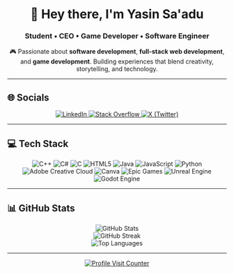 <!-- Header / Banner -->
<h1 align="center">👋 Hey there, I'm Yasin Sa'adu</h1>
<h3 align="center">Student • CEO • Game Developer • Software Engineer</h3>

<p align="center">
🎮 Passionate about <b>software development</b>, <b>full-stack web development</b>, and <b>game development</b>.  
Building experiences that blend creativity, storytelling, and technology.  
</p>

---

## 🌐 Socials
<p align="center">
  <a href="https://linkedin.com/in/yasinsaadu">
    <img src="https://img.shields.io/badge/LinkedIn-%230077B5.svg?logo=linkedin&logoColor=white&style=for-the-badge" alt="LinkedIn"/>
  </a>
  <a href="https://stackoverflow.com/users/29143687/yasin-saadu">
    <img src="https://img.shields.io/badge/Stack%20Overflow-FE7A16?logo=stack-overflow&logoColor=white&style=for-the-badge" alt="Stack Overflow"/>
  </a>
  <a href="https://x.com/yasinsaadu">
    <img src="https://img.shields.io/badge/X-black.svg?logo=X&logoColor=white&style=for-the-badge" alt="X (Twitter)"/>
  </a>
</p>

---

## 💻 Tech Stack
<p align="center">
  <img src="https://img.shields.io/badge/c++-%2300599C.svg?style=for-the-badge&logo=c%2B%2B&logoColor=white" alt="C++"/>
  <img src="https://img.shields.io/badge/c%23-239120.svg?style=for-the-badge&logo=c-sharp&logoColor=white" alt="C#"/>
  <img src="https://img.shields.io/badge/c-%2300599C.svg?style=for-the-badge&logo=c&logoColor=white" alt="C"/>
  <img src="https://img.shields.io/badge/html5-%23E34F26.svg?style=for-the-badge&logo=html5&logoColor=white" alt="HTML5"/>
  <img src="https://img.shields.io/badge/java-%23ED8B00.svg?style=for-the-badge&logo=openjdk&logoColor=white" alt="Java"/>
  <img src="https://img.shields.io/badge/javascript-%23323330.svg?style=for-the-badge&logo=javascript&logoColor=%23F7DF1E" alt="JavaScript"/>
  <img src="https://img.shields.io/badge/python-3670A0.svg?style=for-the-badge&logo=python&logoColor=ffdd54" alt="Python"/>
  <img src="https://img.shields.io/badge/Adobe%20Creative%20Cloud-DA1F26.svg?style=for-the-badge&logo=Adobe%20Creative%20Cloud&logoColor=white" alt="Adobe Creative Cloud"/>
  <img src="https://img.shields.io/badge/Canva-%2300C4CC.svg?style=for-the-badge&logo=Canva&logoColor=white" alt="Canva"/>
  <img src="https://img.shields.io/badge/epicgames-%23313131.svg?style=for-the-badge&logo=epicgames&logoColor=white" alt="Epic Games"/>
  <img src="https://img.shields.io/badge/unrealengine-%23313131.svg?style=for-the-badge&logo=unrealengine&logoColor=white" alt="Unreal Engine"/>
  <img src="https://img.shields.io/badge/godot-%23478CBF.svg?style=for-the-badge&logo=godot-engine&logoColor=white" alt="Godot Engine"/>
</p>

---

## 📊 GitHub Stats
<p align="center">
  <img src="https://github-readme-stats.vercel.app/api?username=yasinsaadu&theme=catppuccin_latte&hide_border=false&include_all_commits=false&count_private=false" alt="GitHub Stats"/><br/>
  <img src="https://github-readme-streak-stats.herokuapp.com/?user=yasinsaadu&theme=catppuccin_latte&hide_border=false" alt="GitHub Streak"/><br/>
  <img src="https://github-readme-stats.vercel.app/api/top-langs/?username=yasinsaadu&theme=catppuccin_latte&hide_border=false&layout=compact" alt="Top Languages"/>
</p>

---

<p align="center">
  <a href="https://visitcount.itsvg.in">
    <img src="https://visitcount.itsvg.in/api?id=yasinsaadu&icon=0&color=0" alt="Profile Visit Counter"/>
  </a>
</p>

<!-- Proudly built with GPRM (https://gprm.itsvg.in) -->